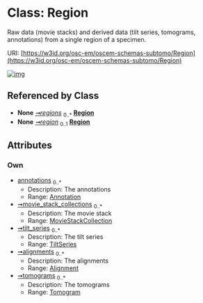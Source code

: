 
# Class: Region

Raw data (movie stacks) and derived data (tilt series, tomograms, annotations) from a single region of a specimen.

URI: [https://w3id.org/osc-em/oscem-schemas-subtomo/Region](https://w3id.org/osc-em/oscem-schemas-subtomo/Region)


[![img](https://yuml.me/diagram/nofunky;dir:TB/class/[Tomogram],[TiltSeries],[Tomogram]<tomograms%200..*-++[Region],[Alignment]<alignments%200..*-++[Region],[TiltSeries]<tilt_series%200..*-++[Region],[MovieStackCollection]<movie_stack_collections%200..*-++[Region],[Annotation]<annotations%200..*-++[Region],[Dataset]++-%20regions%200..*>[Region],[Processing]++-%20region%200..1>[Region],[Processing],[MovieStackCollection],[Dataset],[Annotation],[Alignment])](https://yuml.me/diagram/nofunky;dir:TB/class/[Tomogram],[TiltSeries],[Tomogram]<tomograms%200..*-++[Region],[Alignment]<alignments%200..*-++[Region],[TiltSeries]<tilt_series%200..*-++[Region],[MovieStackCollection]<movie_stack_collections%200..*-++[Region],[Annotation]<annotations%200..*-++[Region],[Dataset]++-%20regions%200..*>[Region],[Processing]++-%20region%200..1>[Region],[Processing],[MovieStackCollection],[Dataset],[Annotation],[Alignment])

## Referenced by Class

 *  **None** *[➞regions](dataset__regions.md)*  <sub>0..\*</sub>  **[Region](Region.md)**
 *  **None** *[➞region](processing__region.md)*  <sub>0..1</sub>  **[Region](Region.md)**

## Attributes


### Own

 * [annotations](annotations.md)  <sub>0..\*</sub>
     * Description: The annotations
     * Range: [Annotation](Annotation.md)
 * [➞movie_stack_collections](region__movie_stack_collections.md)  <sub>0..\*</sub>
     * Description: The movie stack
     * Range: [MovieStackCollection](MovieStackCollection.md)
 * [➞tilt_series](region__tilt_series.md)  <sub>0..\*</sub>
     * Description: The tilt series
     * Range: [TiltSeries](TiltSeries.md)
 * [➞alignments](region__alignments.md)  <sub>0..\*</sub>
     * Description: The alignments
     * Range: [Alignment](Alignment.md)
 * [➞tomograms](region__tomograms.md)  <sub>0..\*</sub>
     * Description: The tomograms
     * Range: [Tomogram](Tomogram.md)
